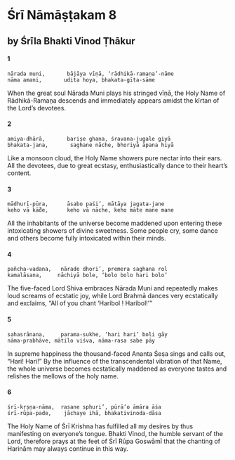 # Śrī Nāmāṣṭakam 8

## by Śrīla Bhakti Vinod Ṭhākur

#### 1

    nārada muni,       bājāya vīṇā, ‘rādhikā-ramaṇa’-nāme
    nāma amani,       udita hoya, bhakata-gīta-sāme

When the great soul Nārada Muni plays his stringed vīṇā, the Holy Name of Rādhikā-Ramaṇa descends and immediately appears amidst the kīrtan of the Lord’s devotees.

#### 2

    amiya-dhārā,       bariṣe ghana, śravana-jugale giyā
    bhakata-jana,       saghane nāche, bhoriyā āpana hiyā

Like a monsoon cloud, the Holy Name showers pure nectar into their ears. All the devotees, due to great ecstasy, enthusiastically dance to their heart’s content.

#### 3

    mādhurī-pūra,      āsabo paśi’, mātāya jagata-jane
    keho vā kā̐de,      keho vā nāche, keho māte mane mane

All the inhabitants of the universe become maddened upon entering these intoxicating showers of divine
sweetness. Some people cry, some dance and others become fully intoxicated within their minds.

#### 4

    pañcha-vadana,   nārade dhori’, premera saghana rol
    kamalāsana,     nāchiyā bole, ‘bolo bolo hari bolo’

The five-faced Lord Shiva embraces Nārada Muni and repeatedly makes loud screams of ecstatic joy, while Lord Brahmā dances very ecstatically and exclaims, “All of you chant ‘Haribol ! Haribol!’”

#### 5

    sahasrānana,     parama-sukhe, ‘hari hari’ boli gāy
    nāma-prabhāve, mātilo viśva, nāma-rasa sabe pāy

In supreme happiness the thousand-faced Ananta Śeṣa sings and calls out, “Hari! Hari!” By the influence of the transcendental vibration of that Name, the whole universe becomes ecstatically maddened as everyone tastes and relishes the mellows of the holy name.

#### 6

    śrī-kṛṣṇa-nāma,  rasane sphuri’, pūrā’o āmāra āśa
    śrī-rūpa-pade,    jāchaye ihā, bhakativinoda-dāsa

The Holy Name of Śrī Krishna has fulfilled all my desires by thus manifesting on everyone’s tongue. Bhakti Vinod, the humble servant of the Lord, therefore prays at the feet of Śrī Rūpa Goswāmī that the chanting of Harinām may always continue in this way.

